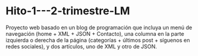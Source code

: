 # Hito-1---2-trimestre-LM
Proyecto web basado en un blog de programación que incluya un menú de navegación (home + XML + JSON + Contacto), una columna en la parte izquierda o derecha de la página (categorías + últimos post + síguenos en redes sociales), y dos artículos, uno de XML y otro de JSON. 
